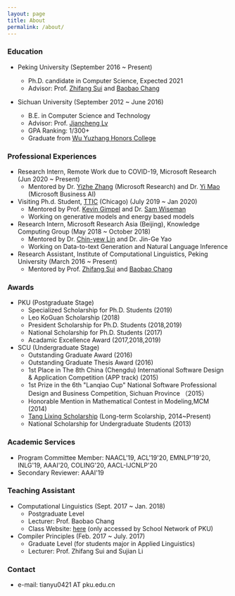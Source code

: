 ```yaml
---
layout: page
title: About
permalink: /about/
---
```

### Education

- Peking University (September 2016 ~ Present)
	- Ph.D. candidate in Computer Science, Expected 2021
	- Advisor: Prof. [Zhifang Sui](http://icl.pku.edu.cn/members/szf/szf-en.html) and [Baobao Chang](http://icl.pku.edu.cn/members/chbb/)

- Sichuan University (September 2012 ~ June 2016)
	- B.E. in Computer Science and Technology
	- Advisor: Prof. [Jiancheng Lv](http://cs.scu.edu.cn/cs/jsxx/webinfo/2011/12/1324865057022317.htm)
	- GPA Ranking: 1/300+
	- Graduate from [Wu Yuzhang Honors College](https://en.wikipedia.org/wiki/Wu_Yuzhang_Honors_College) 
	
### Professional Experiences
- Research Intern, Remote Work due to COVID-19, Microsoft Research (Jun 2020 ~ Present)
	- Mentored by Dr. [Yizhe Zhang](https://dreasysnail.github.io/) (Microsoft Research) and Dr. [Yi Mao](https://www.microsoft.com/en-us/research/people/maoyi/) (Microsoft Business AI)
- Visiting Ph.d. Student, [TTIC](https://www.ttic.edu/) (Chicago) (July 2019 ~ Jan 2020)
	- Mentored by Prof. [Kevin Gimpel](https://ttic.uchicago.edu/~kgimpel/) and Dr. [Sam Wiseman](https://swiseman.github.io/)
	- Working on generative models and energy based models
- Research Intern, Microsoft Research Asia (Beijing), Knowledge Computing Group (May 2018 ~ October 2018)
	- Mentored by Dr. [Chin-yew Lin](https://www.microsoft.com/en-us/research/people/cyl/) and Dr. Jin-Ge Yao
	- Working on Data-to-text Generation and Natural Language Inference
- Research Assistant, Institute of Computational Linguistics, Peking University (March 2016 ~ Present)
	- Mentored by Prof. [Zhifang Sui](http://icl.pku.edu.cn/members/szf/szf-en.html) and [Baobao Chang](http://icl.pku.edu.cn/members/chbb/)
	
### Awards
- PKU (Postgraduate Stage)
	- Specialized Scholarship for Ph.D. Students (2019)
	- Leo KoGuan Scholarship (2018)
	- President Scholarship for Ph.D. Students (2018,2019) 
	- National Scholarship for Ph.D. Students (2017)  
	- Acadamic Excellence Award (2017,2018,2019) 
- SCU (Undergraduate Stage)
	- Outstanding Graduate Award (2016) 
	- Outstanding Graduate Thesis Award (2016) 
	- 1st Place in The 8th China (Chengdu) International Software Design & Application Competition (APP track) (2015)
	- 1st Prize in the 6th "Lanqiao Cup" National Software Professional Design and Business Competition, Sichuan Province （2015）
	- Honorable Mention in Mathematical Contest in Modeling,MCM (2014)
	- [Tang Lixing Scholarship](https://baike.baidu.com/item/%E5%94%90%E7%AB%8B%E6%96%B0%E6%95%99%E8%82%B2%E5%8F%91%E5%B1%95%E5%9F%BA%E9%87%91) (Long-term Scolarship, 2014~Present) 
	- National Scholarship for Undergraduate Students (2013) 


### Academic Services
- Program Committee Member: NAACL'19, ACL'19'20, EMNLP'19'20, INLG'19, AAAI'20, COLING'20, AACL-IJCNLP'20
- Secondary Reviewer: AAAI'19

### Teaching Assistant
- Computational Linguistics  (Sept. 2017 ~ Jan. 2018)
	- Postgraduate Level
	- Lecturer: Prof. Baobao Chang
	- Class Website: [here](http://162.105.87.2/lecture/cl/) (only accessed by School Network of PKU)
- Compiler Principles (Feb. 2017 ~ July. 2017) 
	- Graduate Level (for students major in Applied Linguistics)
	- Lecturer: Prof. Zhifang Sui and Sujian Li
 
### Contact
- e-mail: tianyu0421 AT pku.edu.cn

